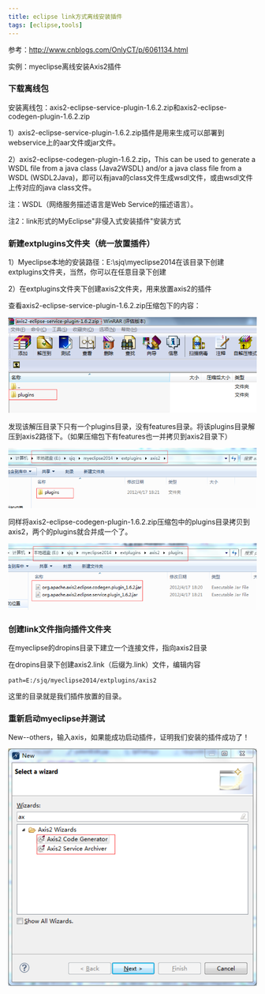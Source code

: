 ```yaml
---
title: eclipse link方式离线安装插件
tags: [eclipse,tools]
---
```


参考：http://www.cnblogs.com/OnlyCT/p/6061134.html

实例：myeclipse离线安装Axis2插件

### 下载离线包

安装离线包：axis2-eclipse-service-plugin-1.6.2.zip和axis2-eclipse-codegen-plugin-1.6.2.zip

1）axis2-eclipse-service-plugin-1.6.2.zip插件是用来生成可以部署到webservice上的aar文件或jar文件。

2）axis2-eclipse-codegen-plugin-1.6.2.zip，This can be used to generate a WSDL file from a java class (Java2WSDL) and/or a java class file from a WSDL (WSDL2Java)，即可以有java的class文件生成wsdl文件，或由wsdl文件上传对应的java class文件。

注：WSDL（网络服务描述语言是Web Service的描述语言）。

注2：link形式的MyEclipse"非侵入式安装插件"安装方式

### 新建extplugins文件夹（统一放置插件）

1）Myeclipse本地的安装路径：E:\sjq\myeclipse2014在该目录下创建extplugins文件夹，当然，你可以在任意目录下创建

2）在extplugins文件夹下创建axis2文件夹，用来放置axis2的插件

查看axis2-eclipse-service-plugin-1.6.2.zip压缩包下的内容：

![](/images/tools/eclipse/axis2-plugin-zip.png)

发现该解压目录下只有一个plugins目录，没有features目录。将该plugins目录解压到axis2路径下。（如果压缩包下有features也一并拷贝到axis2目录下）

![](/images/tools/eclipse/axis2-plugin-copy.png)

同样将axis2-eclipse-codegen-plugin-1.6.2.zip压缩包中的plugins目录拷贝到axis2，两个的plugins就合并成一个了。

![](/images/tools/eclipse/axis2-plugin-copy2.png)

### 创建link文件指向插件文件夹

在myeclipse的dropins目录下建立一个连接文件，指向axis2目录

在dropins目录下创建axis2.link（后缀为.link）文件，编辑内容

```
path=E:/sjq/myeclipse2014/extplugins/axis2
```

这里的目录就是我们插件放置的目录。


### 重新启动myeclipse并测试

New--others，输入axis，如果能成功启动插件，证明我们安装的插件成功了！

![](/images/tools/eclipse/axis2-plugin-new.png)